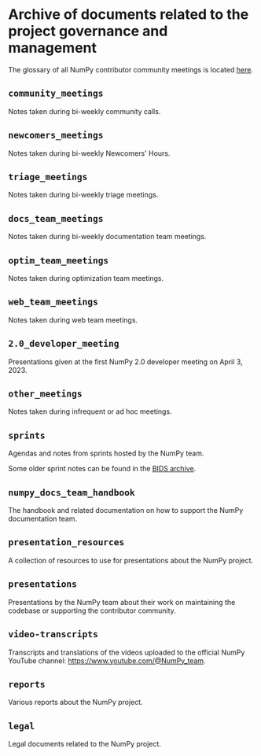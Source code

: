 # Archive of documents related to the project governance and management

The glossary of all NumPy contributor community meetings is located [here](https://github.com/numpy/archive/blob/main/numpy-meetings-glossary.md).

## `community_meetings`

Notes taken during bi-weekly community calls.

## `newcomers_meetings`

Notes taken during bi-weekly Newcomers' Hours.

## `triage_meetings`

Notes taken during bi-weekly triage meetings.

## `docs_team_meetings`

Notes taken during bi-weekly documentation team meetings.

## `optim_team_meetings`

Notes taken during optimization team meetings.

## `web_team_meetings`

Notes taken during web team meetings.

## `2.0_developer_meeting`

Presentations given at the first NumPy 2.0 developer meeting on April 3, 2023.

## `other_meetings`

Notes taken during infrequent or ad hoc meetings.

## `sprints`

Agendas and notes from sprints hosted by the NumPy team.

Some older sprint notes can be found in the [BIDS archive](https://github.com/bids-numpy/docs).

## `numpy_docs_team_handbook`

The handbook and related documentation on how to support the NumPy documentation team.

## `presentation_resources`

A collection of resources to use for presentations about the NumPy project.

## `presentations`

Presentations by the NumPy team about their work on maintaining the codebase or supporting the contributor community.

## `video-transcripts`

Transcripts and translations of the videos uploaded to the official NumPy YouTube channel: https://www.youtube.com/@NumPy_team.

## `reports`

Various reports about the NumPy project.

## `legal`

Legal documents related to the NumPy project.

